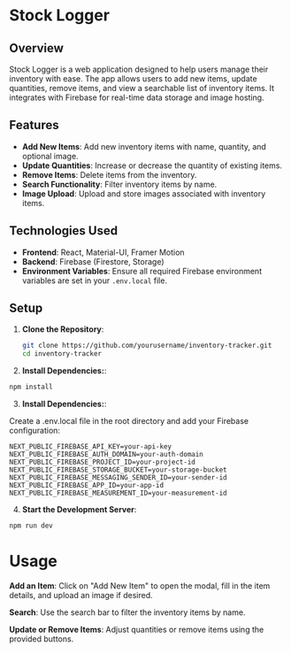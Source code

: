 # Stock Logger

## Overview

Stock Logger is a web application designed to help users manage their inventory with ease. The app allows users to add new items, update quantities, remove items, and view a searchable list of inventory items. It integrates with Firebase for real-time data storage and image hosting.

## Features

- **Add New Items**: Add new inventory items with name, quantity, and optional image.
- **Update Quantities**: Increase or decrease the quantity of existing items.
- **Remove Items**: Delete items from the inventory.
- **Search Functionality**: Filter inventory items by name.
- **Image Upload**: Upload and store images associated with inventory items.

## Technologies Used

- **Frontend**: React, Material-UI, Framer Motion
- **Backend**: Firebase (Firestore, Storage)
- **Environment Variables**: Ensure all required Firebase environment variables are set in your `.env.local` file.

## Setup

1. **Clone the Repository**:

   ```bash
   git clone https://github.com/yourusername/inventory-tracker.git
   cd inventory-tracker


2. **Install Dependencies:**:

```bash
npm install
```

3. **Install Dependencies:**:

Create a .env.local file in the root directory and add your Firebase configuration:

```env
NEXT_PUBLIC_FIREBASE_API_KEY=your-api-key
NEXT_PUBLIC_FIREBASE_AUTH_DOMAIN=your-auth-domain
NEXT_PUBLIC_FIREBASE_PROJECT_ID=your-project-id
NEXT_PUBLIC_FIREBASE_STORAGE_BUCKET=your-storage-bucket
NEXT_PUBLIC_FIREBASE_MESSAGING_SENDER_ID=your-sender-id
NEXT_PUBLIC_FIREBASE_APP_ID=your-app-id
NEXT_PUBLIC_FIREBASE_MEASUREMENT_ID=your-measurement-id
```

4. **Start the Development Server**:

```bash
npm run dev
```

# Usage

**Add an Item**: Click on "Add New Item" to open the modal, fill in the item details, and upload an image if desired.

**Search**: Use the search bar to filter the inventory items by name.

**Update or Remove Items**: Adjust quantities or remove items using the provided buttons.
